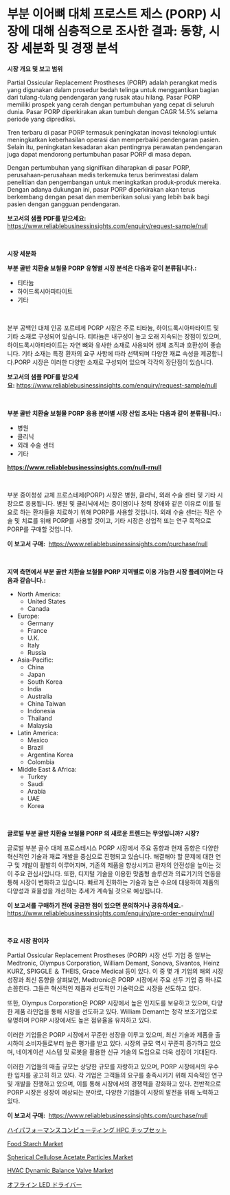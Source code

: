 <p><h1>부분 이어뼈 대체 프로스트 제스 (PORP) 시장에 대해 심층적으로 조사한 결과: 동향, 시장 세분화 및 경쟁 분석</h1></p><p><strong>시장 개요 및 보고 범위</strong></p>
<p><p>Partial Ossicular Replacement Prostheses (PORP) adalah perangkat medis yang digunakan dalam prosedur bedah telinga untuk menggantikan bagian dari tulang-tulang pendengaran yang rusak atau hilang. Pasar PORP memiliki prospek yang cerah dengan pertumbuhan yang cepat di seluruh dunia. Pasar PORP diperkirakan akan tumbuh dengan CAGR 14.5% selama periode yang diprediksi.</p><p>Tren terbaru di pasar PORP termasuk peningkatan inovasi teknologi untuk meningkatkan keberhasilan operasi dan memperbaiki pendengaran pasien. Selain itu, peningkatan kesadaran akan pentingnya perawatan pendengaran juga dapat mendorong pertumbuhan pasar PORP di masa depan. </p><p>Dengan pertumbuhan yang signifikan diharapkan di pasar PORP, perusahaan-perusahaan medis terkemuka terus berinvestasi dalam penelitian dan pengembangan untuk meningkatkan produk-produk mereka. Dengan adanya dukungan ini, pasar PORP diperkirakan akan terus berkembang dengan pesat dan memberikan solusi yang lebih baik bagi pasien dengan gangguan pendengaran.</p></p>
<p><strong>보고서의 샘플 PDF를 받으세요:</strong> <a href="https://www.reliablebusinessinsights.com/enquiry/request-sample/null">https://www.reliablebusinessinsights.com/enquiry/request-sample/null</a></p>
<p>&nbsp;</p>
<p><strong>시장 세분화</strong></p>
<p><strong>부분 골반 치환술 보철물 PORP 유형별 시장 분석은 다음과 같이 분류됩니다.:</strong></p>
<p><ul><li>티타늄</li><li>하이드록시아파타이트</li><li>기타</li></ul></p>
<p>&nbsp;</p>
<p><p>분부 공백인 대체 인공 포르테제 PORP 시장은 주로 티타늄, 하이드록시아파타이트 및 기타 소재로 구성되어 있습니다. 티타늄은 내구성이 높고 오래 지속되는 장점이 있으며, 하이드록시아파타이트는 자연 뼈와 유사한 소재로 사용되어 생체 조직과 호환성이 좋습니다. 기타 소재는 특정 환자의 요구 사항에 따라 선택되며 다양한 재료 속성을 제공합니다.PORP 시장은 이러한 다양한 소재로 구성되어 있으며 각각의 장단점이 있습니다.</p></p>
<p><strong>보고서의 샘플 PDF를 받으세요:</strong>&nbsp;<a href="https://www.reliablebusinessinsights.com/enquiry/request-sample/null">https://www.reliablebusinessinsights.com/enquiry/request-sample/null</a></p>
<p>&nbsp;</p>
<p><strong> 부분 골반 치환술 보철물 PORP 응용 분야별 시장 산업 조사는 다음과 같이 분류됩니다.:</strong></p>
<p><ul><li>병원</li><li>클리닉</li><li>외래 수술 센터</li><li>기타</li></ul></p>
<p><strong><a href="https://www.reliablebusinessinsights.com/null-rnull">https://www.reliablebusinessinsights.com/null-rnull</a></strong></p>
<p>&nbsp;</p>
<p><p>부분 중이청성 교체 프로스테제(PORP) 시장은 병원, 클리닉, 외래 수술 센터 및 기타 시장으로 응용됩니다. 병원 및 클리닉에서는 중이염이나 청력 장애와 같은 이유로 이를 필요로 하는 환자들을 치료하기 위해 PORP를 사용할 것입니다. 외래 수술 센터는 작은 수술 및 치료를 위해 PORP를 사용할 것이고, 기타 시장은 상업적 또는 연구 목적으로 PORP를 구매할 것입니다.</p></p>
<p><strong>이 보고서 구매:</strong>&nbsp; <a href="https://www.reliablebusinessinsights.com/purchase/null">https://www.reliablebusinessinsights.com/purchase/null</a></p>
<p>&nbsp;</p>
<p><strong>지역 측면에서 부분 골반 치환술 보철물 PORP 지역별로 이용 가능한 시장 플레이어는 다음과 같습니다.:</strong></p>
<p><ul>
    <li>
        North America:
        <ul>
            <li>United States</li>
            <li>Canada</li>
        </ul>
    </li>
    <li>
        Europe:
        <ul>
            <li>Germany</li>
            <li>France</li>
            <li>U.K.</li>
            <li>Italy</li>
            <li>Russia</li>
        </ul>
    </li>
    <li>
        Asia-Pacific:
        <ul>
            <li>China</li>
            <li>Japan</li>
            <li>South Korea</li>
            <li>India</li>
            <li>Australia</li>
            <li>China Taiwan</li>
            <li>Indonesia</li>
            <li>Thailand</li>
            <li>Malaysia</li>
        </ul>
    </li>
    <li>
        Latin America:
        <ul>
            <li>Mexico</li>
            <li>Brazil</li>
            <li>Argentina Korea</li>
            <li>Colombia</li>
        </ul>
    </li>
    <li>
        Middle East & Africa:
        <ul>
            <li>Turkey</li>
            <li>Saudi</li>
            <li>Arabia</li>
            <li>UAE</li>
            <li>Korea</li>
        </ul>
    </li>
    </ul></p>
<p>&nbsp;</p>
<p><strong>글로벌 부분 골반 치환술 보철물 PORP 의 새로운 트렌드는 무엇입니까? 시장?</strong></p>
<p><p>글로벌 부분 골수 대체 프로스테시스 PORP 시장에서 주요 동향과 현재 동향은 다양한 혁신적인 기술과 재료 개발을 중심으로 진행되고 있습니다. 해결해야 할 문제에 대한 연구 및 개발이 활발히 이루어지며, 기존의 제품을 향상시키고 환자의 안전성을 높이는 것이 주요 관심사입니다. 또한, 디지털 기술을 이용한 맞춤형 솔루션과 의료기기의 연동을 통해 시장이 변화하고 있습니다. 빠르게 진화하는 기술과 높은 수요에 대응하여 제품의 다양성과 효율성을 개선하는 추세가 계속될 것으로 예상됩니다.</p></p>
<p><strong>이 보고서를 구매하기 전에 궁금한 점이 있으면 문의하거나 공유하세요.</strong>- <a href="https://www.reliablebusinessinsights.com/enquiry/pre-order-enquiry/null">https://www.reliablebusinessinsights.com/enquiry/pre-order-enquiry/null</a></p>
<p>&nbsp;</p>
<p><strong>주요 시장 참여자</strong></p>
<p><p>Partial Ossicular Replacement Prostheses (PORP) 시장 선두 기업 중 일부는 Medtronic, Olympus Corporation, William Demant, Sonova, Sivantos, Heinz KURZ, SPIGGLE ＆ THEIS, Grace Medical 등이 있다. 이 중 몇 개 기업의 해외 시장 성장과 최신 동향을 살펴보면, Medtronic은 PORP 시장에서 주요 선두 기업 중 하나로 손꼽힌다. 그들은 혁신적인 제품과 선도적인 기술력으로 시장을 선도하고 있다.</p><p>또한, Olympus Corporation은 PORP 시장에서 높은 인지도를 보유하고 있으며, 다양한 제품 라인업을 통해 시장을 선도하고 있다. William Demant는 청각 보조기업으로 유명하며 PORP 시장에서도 높은 점유율을 유지하고 있다.</p><p>이러한 기업들은 PORP 시장에서 꾸준한 성장을 이루고 있으며, 최신 기술과 제품을 출시하여 소비자들로부터 높은 평가를 받고 있다. 시장의 규모 역시 꾸준히 증가하고 있으며, 네이게이션 시스템 및 로봇을 활용한 신규 기술의 도입으로 더욱 성장이 기대된다.</p><p>이러한 기업들의 매출 규모는 상당한 규모를 자랑하고 있으며, PORP 시장에서의 우수한 입지를 공고히 하고 있다. 각 기업은 고객들의 요구를 충족시키기 위해 지속적인 연구 및 개발을 진행하고 있으며, 이를 통해 시장에서의 경쟁력을 강화하고 있다. 전반적으로 PORP 시장은 성장이 예상되는 분야로, 다양한 기업들이 시장의 발전을 위해 노력하고 있다.</p></p>
<p><strong>이 보고서 구매:</strong>&nbsp;&nbsp;<a href="https://www.reliablebusinessinsights.com/purchase/null">https://www.reliablebusinessinsights.com/purchase/null</a></p>
<p><p><a href="https://github.com/andym141978/Market-Research-Report-List-1/blob/main/7953121122883.md">ハイパフォーマンスコンピューティング HPC チップセット</a></p><p><a href="https://issuu.com/reportprime-2/docs/food-starch-market-size-2030.pptx">Food Starch Market</a></p><p><a href="https://github.com/juniordelafrance/Market-Research-Report-List-3/blob/main/spherical-cellulose-acetate-particles-market.md">Spherical Cellulose Acetate Particles Market</a></p><p><a href="https://github.com/shotows/Market-Research-Report-List-3/blob/main/hvac-dynamic-balance-valve-market.md">HVAC Dynamic Balance Valve Market</a></p><p><a href="https://github.com/qwpelcjko9242629/Market-Research-Report-List-2/blob/main/4414542123445.md">オフライン LED ドライバー</a></p></p>